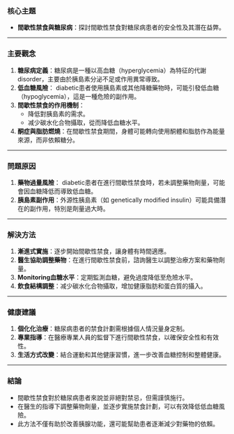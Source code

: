 ### 核心主題  
- **間歇性禁食與糖尿病**：探討間歇性禁食對糖尿病患者的安全性及其潛在益弊。

---

### 主要觀念  
1. **糖尿病定義**：糖尿病是一種以高血糖（hyperglycemia）為特征的代謝 disorder，主要由於胰島素分泌不足或作用異常導致。
2. **低血糖風險**： diabetic患者使用胰島素或其他降糖藥物時，可能引發低血糖（hypoglycemia），這是一種危險的副作用。
3. **間歇性禁食的作用機制**：
   - 降低對胰島素的需求。
   - 减少碳水化合物攝取，從而降低血糖水平。
4. **酮症與脂肪燃燒**：在間歇性禁食期間，身體可能轉向使用酮體和脂肪作為能量來源，而非依賴糖分。

---

### 問題原因  
1. **藥物過量風險**： diabetic患者在進行間歇性禁食時，若未調整藥物劑量，可能會因血糖降低而導致低血糖。
2. **胰島素副作用**：外源性胰島素（如 genetically modified insulin）可能具備潛在的副作用，特別是劑量過大時。

---

### 解決方法  
1. **漸進式實施**：逐步開始間歇性禁食，讓身體有時間適應。
2. **醫生協助調整藥物**：在進行間歇性禁食前，諮詢醫生以調整治療方案和藥物劑量。
3. **Monitoring血糖水平**：定期監測血糖，避免過度降低至危險水平。
4. **飲食結構調整**：减少碳水化合物攝取，增加健康脂肪和蛋白質的攝入。

---

### 健康建議  
1. **個化化治療**：糖尿病患者的禁食計劃需根據個人情況量身定制。
2. **專業指導**：在醫療專業人員的監督下進行間歇性禁食，以確保安全性和有效性。
3. **生活方式改變**：結合運動和其他健康習慣，進一步改善血糖控制和整體健康。

---

### 結論  
- 間歇性禁食對於糖尿病患者來說並非絕對禁忌，但需謹慎施行。
- 在醫生的指導下調整藥物劑量，並逐步實施禁食計劃，可以有效降低低血糖風險。
- 此方法不僅有助於改善胰腺功能，還可能幫助患者逐漸減少對藥物的依賴。